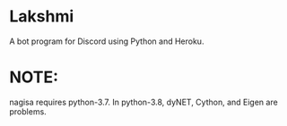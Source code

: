 # Lakshmi
A bot program for Discord using Python and Heroku.

# NOTE:
nagisa requires python-3.7. In python-3.8, dyNET, Cython, and Eigen are problems.

